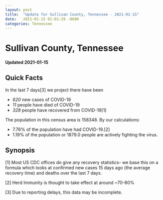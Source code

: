 ```yaml
---
layout: post
title:  "Update for Sullivan County, Tennessee - 2021-01-15"
date:   2021-01-15 01:01:29 -0600
categories: Tennessee
---
```


# Sullivan County, Tennessee
#### Updated 2021-01-15

## Quick Facts

In the last 7 days[3] we project there have been
- *620* new cases of COVID-19
- *11* people have died of COVID-19
- *328* people have recovered from COVID-19[1]

The population in this census area is 158348. By our calculations:
- 7.76% of the population have had COVID-19.[2]
- 1.19% of the population or 1879.0 people are actively fighting the virus.

## Synopsis




[1] Most US CDC offices do give any recovery statistics- we base this on a formula which looks at confirmed new cases
15 days ago (the average recovery time) and deaths over the last 7 days.

[2] Herd Immunity is thought to take effect at around ~70-80%

[3] Due to reporting delays, this data may be incomplete.
 
    